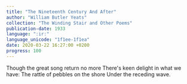 ```yaml
---
title: "The Nineteenth Century And After"
author: "William Butler Yeats"
collection: "The Winding Stair and Other Poems"
publication-date: 1933
language: ":ir:"
language_unicode: "1f1ee-1f1ea"
date: 2020-03-22 16:27:00 +0200
progress: 100
---
```

Though the great song return no more
There's keen delight in what we have:
The rattle of pebbles on the shore
Under the receding wave.

